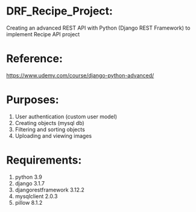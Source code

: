# DRF_Recipe_Project:
Creating an advanced REST API with Python (Django REST Framework) to implement Recipe API project

# Reference: 
https://www.udemy.com/course/django-python-advanced/

# Purposes:
1) User authentication (custom user model)
2) Creating objects (mysql db)
3) Filtering and sorting objects
4) Uploading and viewing images

# Requirements:
1) python 3.9
2) django 3.1.7
3) djangorestframework 3.12.2
4) mysqlclient 2.0.3
5) pillow 8.1.2
